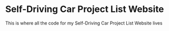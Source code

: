 # Self-Driving Car Project List Website

This is where all the code for my Self-Driving Car Project List Website lives
